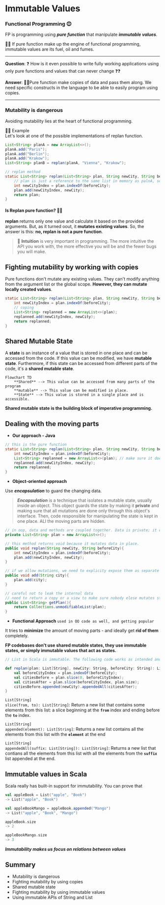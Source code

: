 # Immutable Values

### Functional Programming 😊

FP is programming using ___pure function___ that manipulate ___immutable values___.

🚨🚨 If pure function make up the engine of functional programming, immutable values are its fuel, oil and fumes.

_____
**Question**: ❓ How is it even possible to write fully working applications using only pure functions and values that can never change ❓❓

**Answer**: 🌿🌿Pure function make copies of data and pass them along. We need specific constructs in the language to be able to easily program using copies.
___

### Mutability is dangerous

Avoiding mutability lies at the heart of functional programming.

🎷🎷 Example   
Let's look at one of the possible implementations of replan function.

```java
List<String> planA = new ArrayList<>();
planA.add("Paris");
planA.add("Berlin");
planA.add("Krakow");
List<String> planB = replan(planA, "Vienna", "Krakow");

// replan method
static List<String> replan(List<String> plan, String newCity, String beforeCity){
    // plan is just a reference to the same list in memory as palnA, so any modification to plan is also done to PlanA.
    int newCityIndex = plan.indexOf(beforeCity);
    plan.add(newCityIndex, newCity);
    return plan;
}
```

#### Is **Replan** pure function? 🚨🚨

**replan** returns only one value and calculate it based on the provided arguments. But, as it turned oout, it **mutates existing values**. So, the answer is this: **no, replan is not a pure function**.

> 🧠 **Intuition** is very important in programming. The more intuitive the API you work with, the more effective you will be and the fewer bugs you will make.


## Fighting mutability by working with copies

Pure functions don't mutate any existing values. They can't modify anything from the argument list or the global scope. **However, they can mutate locally created values**.

```java
static List<String> replan(List<String> plan, String newCity, String beforeCity){
    int newCityIndex = plan.indexOf(beforeCity);
    // coping
    List<String> replanned = new ArrayList<>(plan);
    replanned.add(newCityIndex, newCity);
    return replanned;
}
```

## Shared Mutable State

A **state** is an instance of a value that is stored in one place and can be accessed from the code. If this value can be modified, we have **mutable state**. Furthermore, if this state can be accessed from different parts of the code, it's a **shared mutable state**.

```mermaid
Flowchart TD
    **Shared** --> This value can be accessed from many parts of the program   
    **mutable** --> This value can be modified in place.
    **State** --> This value is stored in a single place and is accessible.

```

**Shared mutable state is the building block of imperative programming.**

## Dealing with the moving parts

- **Our approach - Java**

```java
// this is the pure function
static List<String> replan(List<String> plan, String newCity, String beforeCity){
    int newCityIndex = plan.indexOf(beforeCity);
    List<String> replanned = new ArrayList<>(plan); // make sure it doesn't mutate any existing values
    replanned.add(newCityIndex, newCity);
    return replanned;
}
```

- **Object-oriented approach**

Use ***encapsulation*** to guard the changing data.

> ***Encapsulation*** is a technique that isolates a mutable state, usually inside an object. This object guards the state by making it **private** and making sure that all mutations are done only through this object's interface. Then, code responsible for manipulating the state is kept in one place. ALl the moving parts are hidden.

```java
// in oop, data and methods are coupled together. Data is private; it can be mutated only by method
private List<String> plan = new ArrayList<>();

// this method returns void because it mutates data in place.
public void replan(String newCity, String beforeCity){
    int newCityIndex = plan.indexOf(beforeCity);
    plan.add(newCityIndex, newCity);
}

// if we allow mutations, we need to explicity expose them as separate methods.
public void add(String city){
    plan.add(city);
}

// careful not to leak the internal data
// need to return a copy or a view to make sure nobody elese mutates state
public List<String> getPlan(){
    return Collections.unmodifiableList(plan);
}
```

- **Functional Approach** `used in OO code as well, and getting popular`

It tries to **minimize** the amount of moving parts - and ideally get **rid of them** completely.

**FP codebases don't use shared mutable states, they use immutable states, or simply immutable values that act as states.**

```scala
// List in Scala is immutable. The following code works as intended and doesn't mutate any values.

def replan(plan: List[String], newCity: String, beforeCity: String): List[String] = {
    val beforeCityIndex = plan.indexOf(beforeCity);
    val citiesBefore = plan.slice(0, beforeCityIndex);
    val citiesAfter = plan.slice(beforeCityIndex, plan.size);
    citiesBefore.appended(newCity).appendedAll(citiesAfter);
}
```

`List[String]`   
`slice(from, to): List[String]`: Return a new list that contains some elements from this list: a slice beginning at the **`from`** index and ending before the **`to`** index.

`List[String]`   
`appended(element): List[String]`: Returns a new list contains all the elements from this list with the **`element`** at the end  

`List[String]`   
`appendedAll(suffix: List[String]): List[String]`: Returns a new list that contians all the elements from this list with all the elements from the **`suffix`** list appended at the end.

## Immutable values in Scala

Scala really has built-in support for immutability. You can prove that 

```scala
val appleBook = List("apple", "Book")
-> List("apple", "Book")

val appleBookMango = appleBook.appended("Mango")
-> List("apple", "Book", "Mango")

appleBook.size
-> 2

appleBookMango.size
-> 3
```

***Immutability makes us focus on relations between values***

## Summary

- Mutability is dangerous
- Fighting mutability by using copies
- Shared mutable state
- Fighting mutability by using immutable values
- Using immutable APIs of String and List